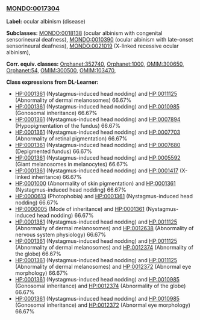 
### [MONDO:0017304](http://purl.obolibrary.org/obo/MONDO_0017304)
**Label:** ocular albinism (disease)

**Subclasses:** [MONDO:0018138](http://purl.obolibrary.org/obo/MONDO_0018138) (ocular albinism with congenital sensorineural deafness), [MONDO:0010390](http://purl.obolibrary.org/obo/MONDO_0010390) (ocular albinism with late-onset sensorineural deafness), [MONDO:0021019](http://purl.obolibrary.org/obo/MONDO_0021019) (X-linked recessive ocular albinism), 

**Corr. equiv. classes:** [Orphanet:352740](http://www.orpha.net/ORDO/Orphanet_352740), [Orphanet:1000](http://www.orpha.net/ORDO/Orphanet_1000), [OMIM:300650](http://purl.obolibrary.org/obo/OMIM_300650), [Orphanet:54](http://www.orpha.net/ORDO/Orphanet_54), [OMIM:300500](http://purl.obolibrary.org/obo/OMIM_300500), [OMIM:103470](http://purl.obolibrary.org/obo/OMIM_103470), 

**Class expressions from DL-Learner:**

- [HP:0001361](http://purl.obolibrary.org/obo/HP_0001361) (Nystagmus-induced head nodding) and [HP:0011125](http://purl.obolibrary.org/obo/HP_0011125) (Abnormality of dermal melanosomes) 66.67%
- [HP:0001361](http://purl.obolibrary.org/obo/HP_0001361) (Nystagmus-induced head nodding) and [HP:0010985](http://purl.obolibrary.org/obo/HP_0010985) (Gonosomal inheritance) 66.67%
- [HP:0001361](http://purl.obolibrary.org/obo/HP_0001361) (Nystagmus-induced head nodding) and [HP:0007894](http://purl.obolibrary.org/obo/HP_0007894) (Hypopigmentation of the fundus) 66.67%
- [HP:0001361](http://purl.obolibrary.org/obo/HP_0001361) (Nystagmus-induced head nodding) and [HP:0007703](http://purl.obolibrary.org/obo/HP_0007703) (Abnormality of retinal pigmentation) 66.67%
- [HP:0001361](http://purl.obolibrary.org/obo/HP_0001361) (Nystagmus-induced head nodding) and [HP:0007680](http://purl.obolibrary.org/obo/HP_0007680) (Depigmented fundus) 66.67%
- [HP:0001361](http://purl.obolibrary.org/obo/HP_0001361) (Nystagmus-induced head nodding) and [HP:0005592](http://purl.obolibrary.org/obo/HP_0005592) (Giant melanosomes in melanocytes) 66.67%
- [HP:0001361](http://purl.obolibrary.org/obo/HP_0001361) (Nystagmus-induced head nodding) and [HP:0001417](http://purl.obolibrary.org/obo/HP_0001417) (X-linked inheritance) 66.67%
- [HP:0001000](http://purl.obolibrary.org/obo/HP_0001000) (Abnormality of skin pigmentation) and [HP:0001361](http://purl.obolibrary.org/obo/HP_0001361) (Nystagmus-induced head nodding) 66.67%
- [HP:0000613](http://purl.obolibrary.org/obo/HP_0000613) (Photophobia) and [HP:0001361](http://purl.obolibrary.org/obo/HP_0001361) (Nystagmus-induced head nodding) 66.67%
- [HP:0000005](http://purl.obolibrary.org/obo/HP_0000005) (Mode of inheritance) and [HP:0001361](http://purl.obolibrary.org/obo/HP_0001361) (Nystagmus-induced head nodding) 66.67%
- [HP:0001361](http://purl.obolibrary.org/obo/HP_0001361) (Nystagmus-induced head nodding) and [HP:0011125](http://purl.obolibrary.org/obo/HP_0011125) (Abnormality of dermal melanosomes) and [HP:0012638](http://purl.obolibrary.org/obo/HP_0012638) (Abnormality of nervous system physiology) 66.67%
- [HP:0001361](http://purl.obolibrary.org/obo/HP_0001361) (Nystagmus-induced head nodding) and [HP:0011125](http://purl.obolibrary.org/obo/HP_0011125) (Abnormality of dermal melanosomes) and [HP:0012374](http://purl.obolibrary.org/obo/HP_0012374) (Abnormality of the globe) 66.67%
- [HP:0001361](http://purl.obolibrary.org/obo/HP_0001361) (Nystagmus-induced head nodding) and [HP:0011125](http://purl.obolibrary.org/obo/HP_0011125) (Abnormality of dermal melanosomes) and [HP:0012372](http://purl.obolibrary.org/obo/HP_0012372) (Abnormal eye morphology) 66.67%
- [HP:0001361](http://purl.obolibrary.org/obo/HP_0001361) (Nystagmus-induced head nodding) and [HP:0010985](http://purl.obolibrary.org/obo/HP_0010985) (Gonosomal inheritance) and [HP:0012374](http://purl.obolibrary.org/obo/HP_0012374) (Abnormality of the globe) 66.67%
- [HP:0001361](http://purl.obolibrary.org/obo/HP_0001361) (Nystagmus-induced head nodding) and [HP:0010985](http://purl.obolibrary.org/obo/HP_0010985) (Gonosomal inheritance) and [HP:0012372](http://purl.obolibrary.org/obo/HP_0012372) (Abnormal eye morphology) 66.67%


